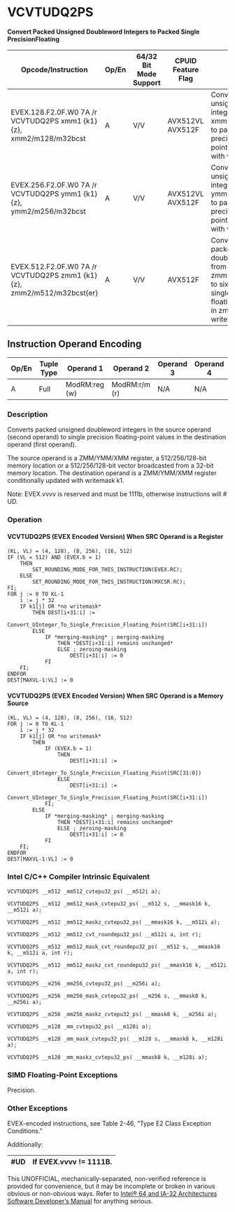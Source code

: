 # VCVTUDQ2PS

**Convert Packed Unsigned Doubleword Integers to Packed Single PrecisionFloating**

| Opcode/Instruction                                                     | Op/En | 64/32 Bit Mode Support | CPUID Feature Flag | Description                                                                                                                                                    |
| ---------------------------------------------------------------------- | ----- | ---------------------- | ------------------ | -------------------------------------------------------------------------------------------------------------------------------------------------------------- |
| EVEX.128.F2.0F.W0 7A /r VCVTUDQ2PS xmm1 {k1}{z}, xmm2/m128/m32bcst     | A     | V/V                    | AVX512VL AVX512F   | Convert four packed unsigned doubleword integers from xmm2/m128/m32bcst to packed single precision floating-point values in xmm1 with writemask k1.            |
| EVEX.256.F2.0F.W0 7A /r VCVTUDQ2PS ymm1 {k1}{z}, ymm2/m256/m32bcst     | A     | V/V                    | AVX512VL AVX512F   | Convert eight packed unsigned doubleword integers from ymm2/m256/m32bcst to packed single precision floating-point values in zmm1 with writemask k1.           |
| EVEX.512.F2.0F.W0 7A /r VCVTUDQ2PS zmm1 {k1}{z}, zmm2/m512/m32bcst{er} | A     | V/V                    | AVX512F            | Convert sixteen packed unsigned doubleword integers from zmm2/m512/m32bcst to sixteen packed single precision floating-point values in zmm1 with writemask k1. |

## Instruction Operand Encoding

| Op/En | Tuple Type | Operand 1     | Operand 2     | Operand 3 | Operand 4 |
| ----- | ---------- | ------------- | ------------- | --------- | --------- |
| A     | Full       | ModRM:reg (w) | ModRM:r/m (r) | N/A       | N/A       |

### Description

Converts packed unsigned doubleword integers in the source operand (second operand) to single precision floating-point values in the destination operand (first operand).

The source operand is a ZMM/YMM/XMM register, a 512/256/128-bit memory location or a 512/256/128-bit vector broadcasted from a 32-bit memory location. The destination operand is a ZMM/YMM/XMM register conditionally updated with writemask k1.

Note: EVEX.vvvv is reserved and must be 1111b, otherwise instructions will #​​​UD.

### Operation

#### VCVTUDQ2PS (EVEX Encoded Version) When SRC Operand is a Register

```
(KL, VL) = (4, 128), (8, 256), (16, 512)
IF (VL = 512) AND (EVEX.b = 1)
    THEN
        SET_ROUNDING_MODE_FOR_THIS_INSTRUCTION(EVEX.RC);
    ELSE
        SET_ROUNDING_MODE_FOR_THIS_INSTRUCTION(MXCSR.RC);
FI;
FOR j := 0 TO KL-1
    i := j * 32
    IF k1[j] OR *no writemask*
        THEN DEST[i+31:i] :=
            Convert_UInteger_To_Single_Precision_Floating_Point(SRC[i+31:i])
        ELSE
            IF *merging-masking* ; merging-masking
                THEN *DEST[i+31:i] remains unchanged*
                ELSE ; zeroing-masking
                    DEST[i+31:i] := 0
            FI
    FI;
ENDFOR
DEST[MAXVL-1:VL] := 0

```

#### VCVTUDQ2PS (EVEX Encoded Version) When SRC Operand is a Memory Source

```
(KL, VL) = (4, 128), (8, 256), (16, 512)
FOR j := 0 TO KL-1
    i := j * 32
    IF k1[j] OR *no writemask*
        THEN
            IF (EVEX.b = 1)
                THEN
                    DEST[i+31:i] :=
            Convert_UInteger_To_Single_Precision_Floating_Point(SRC[31:0])
                ELSE
                    DEST[i+31:i] :=
            Convert_UInteger_To_Single_Precision_Floating_Point(SRC[i+31:i])
            FI;
        ELSE
            IF *merging-masking* ; merging-masking
                THEN *DEST[i+31:i] remains unchanged*
                ELSE ; zeroing-masking
                    DEST[i+31:i] := 0
            FI
    FI;
ENDFOR
DEST[MAXVL-1:VL] := 0

```

### Intel C/C++ Compiler Intrinsic Equivalent

```
VCVTUDQ2PS __m512 _mm512_cvtepu32_ps( __m512i a);

```

```
VCVTUDQ2PS __m512 _mm512_mask_cvtepu32_ps( __m512 s, __mmask16 k, __m512i a);

```

```
VCVTUDQ2PS __m512 _mm512_maskz_cvtepu32_ps( __mmask16 k, __m512i a);

```

```
VCVTUDQ2PS __m512 _mm512_cvt_roundepu32_ps( __m512i a, int r);

```

```
VCVTUDQ2PS __m512 _mm512_mask_cvt_roundepu32_ps( __m512 s, __mmask16 k, __m512i a, int r);

```

```
VCVTUDQ2PS __m512 _mm512_maskz_cvt_roundepu32_ps( __mmask16 k, __m512i a, int r);

```

```
VCVTUDQ2PS __m256 _mm256_cvtepu32_ps( __m256i a);

```

```
VCVTUDQ2PS __m256 _mm256_mask_cvtepu32_ps( __m256 s, __mmask8 k, __m256i a);

```

```
VCVTUDQ2PS __m256 _mm256_maskz_cvtepu32_ps( __mmask8 k, __m256i a);

```

```
VCVTUDQ2PS __m128 _mm_cvtepu32_ps( __m128i a);

```

```
VCVTUDQ2PS __m128 _mm_mask_cvtepu32_ps( __m128 s, __mmask8 k, __m128i a);

```

```
VCVTUDQ2PS __m128 _mm_maskz_cvtepu32_ps( __mmask8 k, __m128i a);

```

### SIMD Floating-Point Exceptions

Precision.

### Other Exceptions

EVEX-encoded instructions, see Table 2-46, “Type E2 Class Exception Conditions.”

Additionally:

| #​​​UD | If EVEX.vvvv != 1111B. |
| ------ | ---------------------- |

This UNOFFICIAL, mechanically-separated, non-verified reference is provided for convenience, but it may be
incomplete or broken in various obvious or non-obvious
ways. Refer to [Intel® 64 and IA-32 Architectures Software Developer’s Manual](https://software.intel.com/en-us/download/intel-64-and-ia-32-architectures-sdm-combined-volumes-1-2a-2b-2c-2d-3a-3b-3c-3d-and-4) for anything serious.
